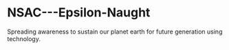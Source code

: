 # NSAC---Epsilon-Naught
Spreading awareness to sustain our planet earth for future generation using technology.
